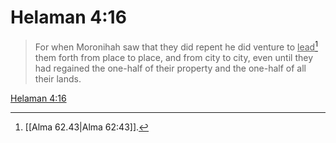 # Helaman 4:16

> For when Moronihah saw that they did repent he did venture to <u>lead</u>[^a] them forth from place to place, and from city to city, even until they had regained the one-half of their property and the one-half of all their lands.

[Helaman 4:16](https://www.churchofjesuschrist.org/study/scriptures/bofm/hel/4?lang=eng&id=p16#p16)


[^a]: [[Alma 62.43|Alma 62:43]].  
